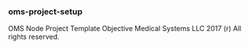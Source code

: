 ### oms-project-setup
OMS Node Project Template
Objective Medical Systems LLC 2017 (r) All rights reserved.
